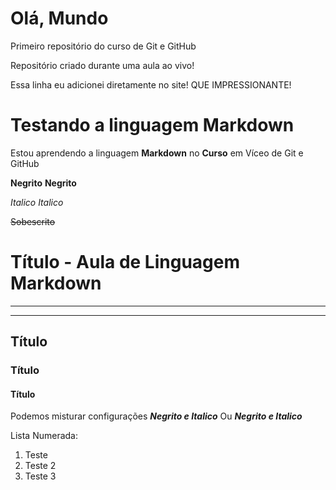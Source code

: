 # Olá, Mundo
 Primeiro repositório do curso de Git e GitHub

 Repositório criado durante uma aula ao vivo!

 Essa linha eu adicionei diretamente no site! QUE IMPRESSIONANTE!

# Testando a linguagem Markdown

Estou aprendendo a linguagem **Markdown** no __Curso__ em Víceo de Git e GitHub 

**Negrito** __Negrito__

*Italico*  _Italico_

~~Sobescrito~~

# Título - Aula de Linguagem Markdown
---
***
## Título
### Título
#### Título
Podemos misturar configurações **_Negrito e Italico_** Ou _**Negrito e Italico**_

Lista Numerada:
1. Teste
2. Teste 2
1. Teste 3

